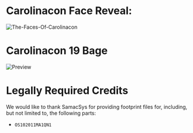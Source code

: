# Carolinacon Face Reveal:

![The-Faces-Of-Carolinacon](./source_images/red.png)


# Carolinacon 19 Bage

![Preview](./thumbnails/cc-19-badge-top.png)

# Legally Required Credits

We would like to thank SamacSys for providing footprint files for, including, but not limited to, the following parts:

 - `OS102011MA1QN1`
